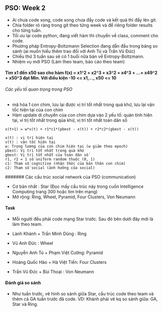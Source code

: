 
## PSO: Week 2
- Ai chưa code xong, code xong chưa đẩy code và kết quả thì đẩy lên git.
- Chia folder rõ ràng trong git theo từng week và để riêng folder results cho từng tuần.
- Tối ưu lại code python, đang viết hàm thì chuyển về class, comment cho code.
- Phương pháp Entropy-Boltzmann Selection đang dẫn đầu trong bảng so sánh (ai muốn hiểu thêm trao đổi với Anh Tú và Trần Vũ Đức)
- Chiều thứ 3 tuần sau sẽ có 1 buổi nữa bàn về Entropy-Boltzmann.
- Nhiệm vụ mới PSO (Làm theo team, báo cáo theo team)

#### Tìm x1 đến x50 sao cho hàm f(x) = x1^2 + x2^3 + x3^2 + x4^3 + ...+ x49^2 + x50^3 đạt Min. Với điều kiện -10 <= x1,..., x50 <= 10
###### Các yếu tố quan trọng trong PSO 
- mã hóa 1 con chim, lưu lại được vị trí tốt nhất trong quá khứ, lưu lại vận tốc hiện tại của con chim
- Hàm update di chuyển của con chim dựa vào 2 yếu tố: quán tính hiện tại, ví trị tốt nhất trong qúa khứ, vị trí tốt nhất toàn dân số 
```
x(t+1) = w*v(t) + r1*c1*(pbest - x(t)) + r2*c2*(gbest - x(t))

x(t) : vị trí hiện tại 
v(t) : vận tốc hiện tại 
w: Trọng lượng của con chim hiện tại (w giảm theo epoch)
pbest: Vị trí tốt nhất trong quá khứ 
gbest: Vị trí tốt nhất của toàn dân số 
r1, r2 = 1 số uniform random thuộc (0, 1) 
c1: Tham số cognitive (nhận thức của bản thân con chim)
c2: Tham số social (ảnh hưởng của social)
```

####### Các cấu trúc social network của PSO (communication)
- Cơ bản nhất : Star  (Đọc mấy cấu trúc này trong cuốn Intelligence Computing trang 300 hoặc tìm trên mạng)
- Mở rộng: Ring, Wheel, Pyramid, Four Clusters, Von Neumann 

#### Task
- Mỗi người đều phải code mạng Star trước. Sau đó bên dưới đây mới là làm theo team.

- Lành Khánh + Trần Minh Dũng : Ring
- Vũ Anh Đức : Wheel 
- Nguyễn Anh Tú + Phạm Việt Cường: Pyramid 
- Hoàng Quốc Hảo + Hà Việt Tiến: Four Clusters 
- Trần Vũ Đức + Bùi Thoại : Von Neumann

#### Đánh giá so sánh 
- Như tuần trước, vẽ hình so sánh giữa Star, cấu trúc code theo team và thêm cả GA tuần trước đã code.
VD: Khánh phải vẽ kq so sánh giữa: GA, Star và Ring. 






































